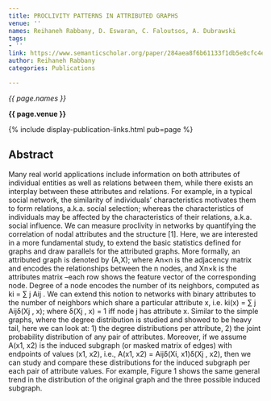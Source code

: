 ```yaml
---
title: PROCLIVITY PATTERNS IN ATTRIBUTED GRAPHS
venue: ''
names: Reihaneh Rabbany, D. Eswaran, C. Faloutsos, A. Dubrawski
tags:
- ''
link: https://www.semanticscholar.org/paper/284aea8f6b61133f1db5e8cfc4eda80bc1e22882
author: Reihaneh Rabbany
categories: Publications

---
```


*{{ page.names }}*

**{{ page.venue }}**

{% include display-publication-links.html pub=page %}

## Abstract

Many real world applications include information on both attributes of individual entities as well as relations between them, while there exists an interplay between these attributes and relations. For example, in a typical social network, the similarity of individuals’ characteristics motivates them to form relations, a.k.a. social selection; whereas the characteristics of individuals may be affected by the characteristics of their relations, a.k.a. social influence. We can measure proclivity in networks by quantifying the correlation of nodal attributes and the structure [1]. Here, we are interested in a more fundamental study, to extend the basic statistics defined for graphs and draw parallels for the attributed graphs. More formally, an attributed graph is denoted by (A,X); where An×n is the adjacency matrix and encodes the relationships between the n nodes, and Xn×k is the attributes matrix –each row shows the feature vector of the corresponding node. Degree of a node encodes the number of its neighbors, computed as ki = ∑ j Aij . We can extend this notion to networks with binary attributes to the number of neighbors which share a particular attribute x, i.e. ki(x) = ∑ j Aijδ(Xj , x); where δ(Xj , x) = 1 iff node j has attribute x. Similar to the simple graphs, where the degree distribution is studied and showed to be heavy tail, here we can look at: 1) the degree distributions per attribute, 2) the joint probability distribution of any pair of attributes. Moreover, if we assume A(x1, x2) is the induced subgraph (or masked matrix of edges) with endpoints of values (x1, x2), i.e., A(x1, x2) = Aijδ(Xi, x1)δ(Xj , x2), then we can study and compare these distributions for the induced subgraph per each pair of attribute values. For example, Figure 1 shows the same general trend in the distribution of the original graph and the three possible induced subgraph.